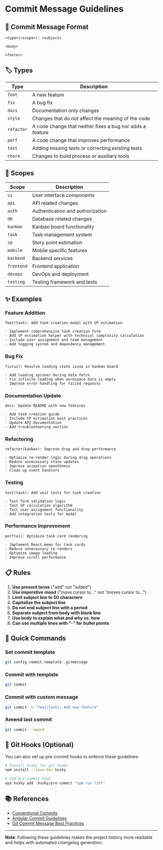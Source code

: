 # Commit Message Guidelines

## 📝 Commit Message Format

```
<type>(<scope>): <subject>

<body>

<footer>
```

## 🏷️ Types

| Type | Description |
|------|-------------|
| `feat` | A new feature |
| `fix` | A bug fix |
| `docs` | Documentation only changes |
| `style` | Changes that do not affect the meaning of the code |
| `refactor` | A code change that neither fixes a bug nor adds a feature |
| `perf` | A code change that improves performance |
| `test` | Adding missing tests or correcting existing tests |
| `chore` | Changes to build process or auxiliary tools |

## 🎯 Scopes

| Scope | Description |
|-------|-------------|
| `ui` | User interface components |
| `api` | API related changes |
| `auth` | Authentication and authorization |
| `db` | Database related changes |
| `kanban` | Kanban board functionality |
| `task` | Task management system |
| `sp` | Story point estimation |
| `mobile` | Mobile specific features |
| `backend` | Backend services |
| `frontend` | Frontend application |
| `devops` | DevOps and deployment |
| `testing` | Testing framework and tests |

## ✨ Examples

### Feature Addition
```
feat(task): Add task creation modal with SP estimation

- Implement comprehensive task creation form
- Add SP estimation helper with technical complexity calculation
- Include user assignment and team management
- Add tagging system and dependency management
```

### Bug Fix
```
fix(ui): Resolve loading state issue in kanban board

- Add loading spinner during data fetch
- Fix infinite loading when workspace data is empty
- Improve error handling for failed requests
```

### Documentation Update
```
docs: Update README with new features

- Add task creation guide
- Include SP estimation best practices
- Update API documentation
- Add troubleshooting section
```

### Refactoring
```
refactor(kanban): Improve drag and drop performance

- Optimize re-render logic during drag operations
- Reduce unnecessary state updates
- Improve animation smoothness
- Clean up event handlers
```

### Testing
```
test(task): Add unit tests for task creation

- Test form validation logic
- Test SP calculation algorithm
- Test user assignment functionality
- Add integration tests for modal
```

### Performance Improvement
```
perf(ui): Optimize task card rendering

- Implement React.memo for task cards
- Reduce unnecessary re-renders
- Optimize image loading
- Improve scroll performance
```

## 📋 Rules

1. **Use present tense** ("add" not "added")
2. **Use imperative mood** ("move cursor to..." not "moves cursor to...")
3. **Limit subject line to 50 characters**
4. **Capitalize the subject line**
5. **Do not end subject line with a period**
6. **Separate subject from body with blank line**
7. **Use body to explain what and why vs. how**
8. **Can use multiple lines with "-" for bullet points**

## 🚀 Quick Commands

### Set commit template
```bash
git config commit.template .gitmessage
```

### Commit with template
```bash
git commit
```

### Commit with custom message
```bash
git commit -m "feat(task): Add new feature"
```

### Amend last commit
```bash
git commit --amend
```

## 🔧 Git Hooks (Optional)

You can also set up pre-commit hooks to enforce these guidelines:

```bash
# Install husky for git hooks
npm install --save-dev husky

# Add pre-commit hook
npx husky add .husky/pre-commit "npm run lint"
```

## 📚 References

- [Conventional Commits](https://www.conventionalcommits.org/)
- [Angular Commit Guidelines](https://github.com/angular/angular/blob/main/CONTRIBUTING.md#-commit-message-format)
- [Git Commit Message Best Practices](https://chris.beams.io/posts/git-commit/)

---

**Note**: Following these guidelines makes the project history more readable and helps with automated changelog generation.
